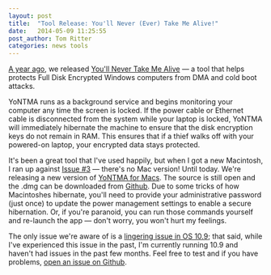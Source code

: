 ```yaml
---
layout: post
title:  "Tool Release: You'll Never (Ever) Take Me Alive!"
date:   2014-05-09 11:25:55
post_author: Tom Ritter
categories: news tools
---
```


[A year ago](https://isecpartners.github.io/tools/2013/03/18/yontma-release.html), we released [You'll Never Take Me Alive](https://github.com/iSECPartners/yontma) — a tool that helps protects Full Disk Encrypted Windows computers from DMA and cold boot attacks.

YoNTMA runs as a background service and begins monitoring your computer any
time the screen is locked. If the power cable or Ethernet cable is
disconnected from the system while your laptop is locked, YoNTMA will
immediately hibernate the machine to ensure that the disk encryption keys do
not remain in RAM. This ensures that if a thief walks off with your powered-on
laptop, your encrypted data stays protected.

It's been a great tool that I've used happily, but when I got a new Macintosh, I ran up against [Issue #3](https://github.com/iSECPartners/yontma/issues/3) — there's no Mac version! Until today. We're releasing a new version of [YoNTMA for Macs](https://github.com/iSECPartners/yontma-mac). The source is still open and the .dmg can be downloaded from [Github](https://github.com/iSECPartners/yontma-mac/releases/download/0.9.9/yontma-0.9.9.dmg). Due to some tricks of how Macintoshes hibernate, you'll need to provide your administrative password (just once) to update the power management settings to enable a secure hibernation. Or, if you're paranoid, you can run those commands yourself and re-launch the app — don't worry, you won't hurt my feelings.

The only issue we're aware of is a [lingering issue in OS 10.9](https://discussions.apple.com/thread/5468637?start=0&tstart=0); that said, while I've experienced this issue in the past, I'm currently running 10.9 and haven't had issues in the past few months. Feel free to test and if you have problems, [open an issue on Github](https://github.com/iSECPartners/yontma-mac/issues).
